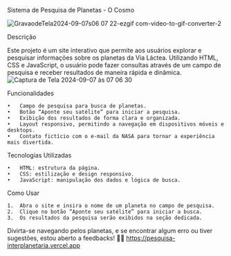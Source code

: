 Sistema de Pesquisa de Planetas - O Cosmo


![GravaodeTela2024-09-07s06 07 22-ezgif com-video-to-gif-converter-2](https://github.com/user-attachments/assets/e581ddab-e36f-48bc-bd36-24923c0329ef)



Descrição

Este projeto é um site interativo que permite aos usuários explorar e pesquisar informações sobre os planetas da Via Láctea. Utilizando HTML, CSS e JavaScript, o usuário pode fazer consultas através de um campo de pesquisa e receber resultados de maneira rápida e dinâmica.
![Captura de Tela 2024-09-07 às 07 06 30](https://github.com/user-attachments/assets/eed6cd4d-8041-4125-94ad-56ec6c4b2c4a)

Funcionalidades

	•	Campo de pesquisa para busca de planetas.
	•	Botão “Aponte seu satélite” para iniciar a pesquisa.
	•	Exibição dos resultados de forma clara e organizada.
	•	Layout responsivo, permitindo a navegação em dispositivos móveis e desktops.
	•	Contato fictício com o e-mail da NASA para tornar a experiência mais divertida.

Tecnologias Utilizadas

	•	HTML: estrutura da página.
	•	CSS: estilização e design responsivo.
	•	JavaScript: manipulação dos dados e lógica de busca.

Como Usar

	1.	Abra o site e insira o nome de um planeta no campo de pesquisa.
	2.	Clique no botão “Aponte seu satélite” para iniciar a busca.
	3.	Os resultados da pesquisa serão exibidos na seção dedicada.


Divirta-se navegando pelos planetas, e se encontrar algum erro ou tiver sugestões, estou aberto a feedbacks! 🚀✨
https://pesquisa-interplanetaria.vercel.app
